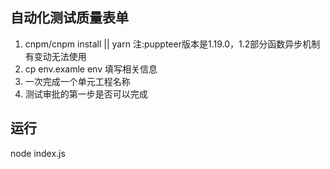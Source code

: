 ## 自动化测试质量表单
1. cnpm/cnpm install || yarn 注:puppteer版本是1.19.0，1.2部分函数异步机制有变动无法使用
1. cp env.examle env 填写相关信息
2. 一次完成一个单元工程名称
3. 测试审批的第一步是否可以完成

## 运行
node index.js